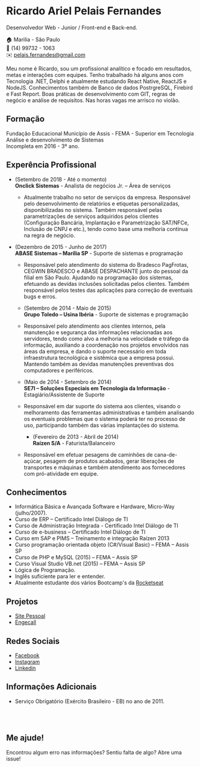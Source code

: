 # Ricardo Ariel Pelais Fernandes
Desenvolvedor Web - Junior / Front-end e Back-end.

:house:    Marilia - São Paulo <br>
:iphone:   (14) 99732 - 1063 <br>
:envelope:  pelais.fernandes@gmail.com

Meu nome é Ricardo, sou um profissional analítico e focado em resultados, metas e interações com equipes.
Tenho trabalhado há alguns anos com Tecnologia .NET, Delphi e atualmente estudando React Native, ReactJS e NodeJS. Conhecimentos também de Banco de dados PostrgreSQL, Firebird e Fast Report. Boas práticas de desenvolvimento com GIT, regras de negócio e análise de requisitos. Nas horas vagas me arrisco no violão.

## Formação
Fundação Educacional Município de Assis - FEMA - Superior em Tecnologia Análise e desenvolvimento de Sistemas <br>
Incompleta em 2016 - 3º ano.


## Experência Profissional
* (Setembro de 2018 -  Até o momento) <br>
**Onclick Sistemas** -
Analista de negócios Jr. – Área de serviços
  * Atualmente trabalho no setor de serviços da empresa. Responsável pelo desenvolvimento de relatórios e etiquetas personalizadas, disponibilizadas no sistema. Também responsável pelas parametrizações de serviços adquiridos pelos clientes (Configuração Bancária, Implantação e Parametrização SAT/NFCe, Inclusão de CNPJ e etc.), tendo como base uma melhoria continua na regra de negócio.

* (Dezembro de 2015 -  Junho de 2017) <br>
**ABASE Sistemas – Marília SP** -
Suporte de sistemas e programação
  * Responsável pelo atendimento do sistema do Bradesco PagFrotas, CEGWIN BRADESCO e ABASE DESPACHANTE junto do pessoal da filial em São Paulo. Ajudando na programação dos sistemas, efetuando as devidas inclusões solicitadas pelos clientes. Também responsável pelos testes das aplicações para correção de eventuais bugs e erros.

  * (Setembro de 2014 -  Maio de 2015) <br>
**Grupo Toledo – Usina Ibéria** -
Suporte de sistemas e programação
  * Responsável pelo atendimento aos clientes internos, pela manutenção e segurança das informações relacionadas aos servidores, tendo como alvo a melhoria na velocidade e tráfego da informação, auxiliando a coordenação nos projetos envolvidos nas áreas da empresa, e dando o suporte necessário em toda infraestrutura tecnológica e sistêmica que a empresa possui. Mantendo também as devidas manutenções preventivas dos computadores e periféricos.  

  * (Maio de 2014 -  Setembro de 2014) <br>
**SE7I – Soluções Especiais em Tecnologia da Informação** -
Estagiário/Assistente de Suporte
  * Responsável em dar suporte do sistema aos clientes, visando o melhoramento das ferramentas administrativas e também analisando os eventuais problemas que o sistema poderá ter no processo de uso, participando também das várias implantações do sistema.   

    * (Fevereiro de 2013 -  Abril de 2014) <br>
**Raízen S/A** -
Faturista/Balanceiro
  * Responsável em efetuar pesagens de caminhões de cana-de-açúcar, pesagem de produtos acabados, gerar liberações de transportes e máquinas e também atendimento aos fornecedores com pró-atividade em equipe.  


## Conhecimentos
* Informática Básica e Avançada Software e Hardware, Micro-Way (julho/2007).
* Curso de ERP – Certificado Intel Diálogo de TI
* Curso de Administração Integrada - Certificado Intel Diálogo de TI
* Curso de e-business – Certificado Intel Diálogo de TI
* Curso em SAP e PIMS – Treinamento e integração Raízen 2013
* Curso programação orientada objeto (C#/Visual Basic) – FEMA – Assis SP
* Curso de PHP e MySQL (2015) – FEMA – Assis SP
* Curso Visual Studio VB.net  (2015) – FEMA – Assis SP
* Lógica de Programação.
* Inglês suficiente para ler e entender.
* Atualmente estudante dos vários Bootcamp's da [Rocketseat](https://rocketseat.com.br/)


## Projetos
* [Site Pessoal](https://davidallysson.github.io/)
* [Engecall](https://davidallysson.github.io/Engecall)

## Redes Sociais
*  [Facebook](https://www.facebook.com/profile.php?id=100002005020517)
*  [Instagram](https://www.instagram.com/pelais.fernandes/)
*  [Linkedin](https://www.linkedin.com/in/ricardo-ariel-pelais-fernandes-8b60ba77/)

## Informações Adicionais
* Serviço Obrigatório (Exército Brasileiro - EB) no ano de 2011.

<br><br>

## Me ajude!
Encontrou algum erro nas informações? Sentiu falta de algo? Abre uma issue! <br>
